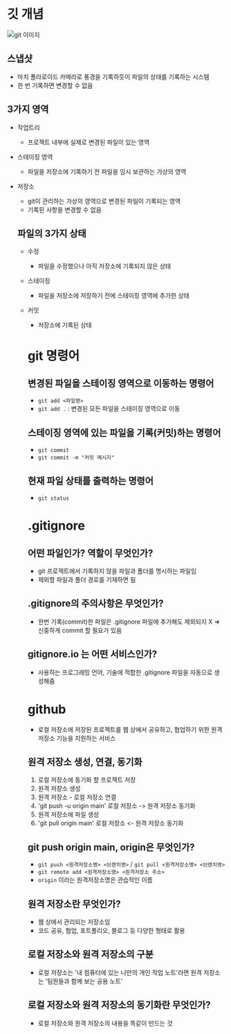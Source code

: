 # 깃 개념

![git 이미지](https://encrypted-tbn0.gstatic.com/images?q=tbn:ANd9GcT2aRJR6dWUGsjhkUzKkGp-3787npBEJcJblg&s)

## 스냅샷

- 마치 폴라로이드 카메라로 풍경을 기록하듯이 파일의 상태를 기록하는 시스템
- 한 번 기록하면 변경할 수 없음

## 3가지 영역

- 작업트리
  - 프로젝트 내부에 실제로 변경된 파일이 있는 영역
- 스테이징 영역
  - 파일을 저장소에 기록하기 전 파일을 임시 보관하는 가상의 영역
- 저장소

  - git이 관리하는 가상의 영역으로 변경된 파일이 기록되는 영역
  - 기록된 사항을 변경할 수 없음

  ## 파일의 3가지 상태

  - 수정
    - 파일을 수정했으나 아직 저장소에 기록되지 않은 상태
  - 스테이징
    - 파일을 저장소에 저장하기 전에 스테이징 영역에 추가한 상태
  - 커밋

    - 저장소에 기록된 상태

    # git 명령어

    ## 변경된 파일을 스테이징 영역으로 이동하는 명령어

    - `git add <파일명>`
    - `git add .` : 변경된 모든 파일을 스테이징 영역으로 이동

    ## 스테이징 영역에 있는 파일을 기록(커밋)하는 명령어

    - `git commit`
    - `git commit -m "커밋 메시지"`

    ## 현재 파일 상태를 출력하는 명령어

    - `git status`

    # .gitignore

    ## 어떤 파일인가? 역할이 무엇인가?

    - git 프로젝트에서 기록하지 않을 파일과 폴더를 명시하는 파일임
    - 제외할 파일과 폴더 경로를 기재하면 됨

    ## .gitignore의 주의사항은 무엇인가?

    - 한번 기록(commit)한 파일은 .gitignore 파일에 추가해도 제외되지 X => 신중하게 commit 할 필요가 있음

    ## gitignore.io 는 어떤 서비스인가?

    - 사용하는 프로그래밍 언어, 기술에 적합한 .gitignore 파일을 자동으로 생성해줌

    # github

    - 로컬 저장소에 저장된 프로젝트를 웹 상에서 공유하고, 협업하기 위한 원격 저장소 기능을 지원하는 서비스

    ## 원격 저장소 생성, 연결, 동기화

    1. 로컬 저장소에 동기화 할 프로젝트 저장
    2. 원격 저장소 생성
    3. 원격 저장소 - 로컬 저장소 연결
    4. 'git push -u origin main' 로컬 저장소 -> 원격 저장소 동기화
    5. 원격 저장소에 파일 생성
    6. 'git pull origin main' 로컬 저장소 <- 원격 저장소 동기화

    ## git push origin main, origin은 무엇인가?

    - `git push <원격저장소명> <브랜치명>` / `git pull <원격저장소명> <브랜치명>`
    - `git remote add <원격저장소명> <원격저장소 주소>`
    - `origin` 이라는 원격저장소명은 관습적인 이름

    ## 원격 저장소란 무엇인가?

    - 웹 상에서 관리되는 저장소임
    - 코드 공유, 협업, 포트폴리오, 블로그 등 다양한 형태로 활용

    ## 로컬 저장소와 원격 저장소의 구분

    - 로컬 저장소는 '내 컴퓨터에 있는 나만의 개인 작업 노트'라면 원격 저장소는 '팀원들과 함께 보는 공용 노트'

    ## 로컬 저장소와 원격 저장소의 동기화란 무엇인가?

    - 로컬 저장소와 원격 저장소의 내용을 똑같이 만드는 것
